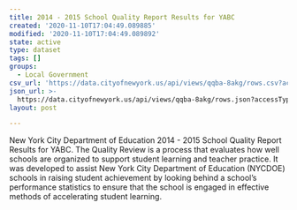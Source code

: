 ```yaml
---
title: 2014 - 2015 School Quality Report Results for YABC
created: '2020-11-10T17:04:49.089885'
modified: '2020-11-10T17:04:49.089892'
state: active
type: dataset
tags: []
groups:
  - Local Government
csv_url: 'https://data.cityofnewyork.us/api/views/qqba-8akg/rows.csv?accessType=DOWNLOAD'
json_url: >-
  https://data.cityofnewyork.us/api/views/qqba-8akg/rows.json?accessType=DOWNLOAD
layout: post

---
```

New York City Department of Education 2014 - 2015 School Quality Report Results for YABC.
The Quality Review is a process that evaluates how well schools are organized to support student learning and teacher practice. It was developed to assist New York City Department of Education (NYCDOE) schools in raising student achievement by looking behind a school’s performance statistics to ensure that the school is engaged in effective methods of accelerating student learning.
